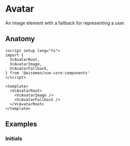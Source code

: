 # Avatar

An image element with a fallback for representing a user.

<ComponentPreview name="avatar/examples/main" />

## Anatomy

```vue
<script setup lang="ts">
import {
  VcAvatarRoot,
  VcAvatarImage,
  VcAvatarFallback,
} from '@wisemen/vue-core-components'
</script>

<template>
  <VcAvatarRoot>
    <VcAvatarImage />
    <VcAvatarFallback />
  </VcAvatarRoot>
</template>
```

## Examples

### Initials

<ComponentPreview name="avatar/examples/initials" />

<!-- @include: ./avatar-meta.md -->
